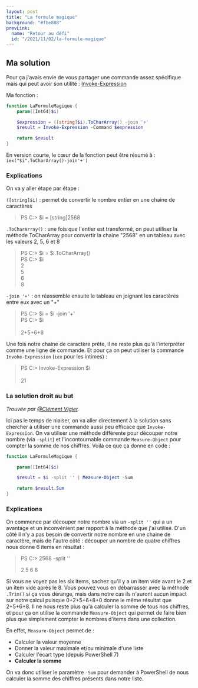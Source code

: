 ```yaml
---
layout: post
title: "La formule magique"
background: "#fbe888"
prevLink:
  name: "Retour au défi"
  id: "/2021/11/02/la-formule-magique"
---
```


## Ma solution

Pour ça j'avais envie de vous partager une commande assez spécifique mais qui peut avoir son utilité : [Invoke-Expression](https://docs.microsoft.com/en-us/powershell/module/microsoft.powershell.utility/invoke-expression)

Ma fonction :

```powershell
function LaFormuleMagique {
    param([Int64]$i)

    $expression = ([string]$i).ToCharArray() -join '+'
    $result = Invoke-Expression -Command $expression

    return $result
}
```

En version courte, le cœur de la fonction peut être résumé à : `iex("$i".ToCharArray()-join'+')`

### Explications

On va y aller étape par étape :

`([string]$i)` : permet de convertir le nombre entier en une chaine de caractères

> PS C:\> $i = [string]2568

`.ToCharArray()` : une fois que l'entier est transformé, on peut utiliser la méthode ToCharArray pour convertir la chaine "2568" en un tableau avec les valeurs 2, 5, 6 et 8

> PS C:\> $i = $i.ToCharArray()\
> PS C:\> $i\
> 2\
> 5\
> 6\
> 8

`-join '+'` : on réassemble ensuite le tableau en joignant les caractères entre eux avec un "+"

> PS C:\> $i = $i -join '+'\
> PS C:\> $i\
> \
> 2+5+6+8

Une fois notre chaine de caractère prête, il ne reste plus qu'à l'interpréter comme une ligne de commande. Et pour ça on peut utiliser la commande `Invoke-Expression` (`iex` pour les intimes) :

> PS C:\> Invoke-Expression $i\
> \
> 21

### La solution droit au but

*Trouvée par [@Clément Vigier](https://www.linkedin.com/in/cl%C3%A9ment-vigier-3648bb141/).*

Ici pas le temps de niaiser, on va aller directement à la solution sans chercher à utiliser une commande aussi peu efficace que `Invoke-Expression`. On va utiliser une méthode différente pour découper notre nombre (via `-split`) et l'incontournable commande `Measure-Object` pour compter la somme de nos chiffres. Voilà ce que ça donne en code :

```powershell
function LaFormuleMagique {

    param([Int64]$i)

    $result = $i -split '' | Measure-Object -Sum

    return $result.Sum
}
```

### Explications

On commence par découper notre nombre via un `-split ''` qui a un avantage et un inconvénient par rapport à la méthode que j'ai utilisé. D'un côté il n'y a pas besoin de convertir notre nombre en une chaine de caractère, mais de l'autre côté : découper un nombre de quatre chiffres nous donne 6 items en résultat :

> PS C:\> 2568 -split ''
> 
> 2
> 5
> 6
> 8
>

Si vous ne voyez pas les six items, sachez qu'il y a un item vide avant le 2 et un item vide après le 8. Vous pouvez vous en débarrasser avec la méthode `.Trim()` si ça vous dérange, mais dans notre cas ils n'auront aucun impact sur notre calcul puisque 0+2+5+6+8+0 donne le même résultat que 2+5+6+8. Il ne nous reste plus qu'à calculer la somme de tous nos chiffres, et pour ça on utilise la commande `Measure-Object` qui permet de faire bien plus que simplement compter le nombres d'items dans une collection.

En effet, `Measure-Object` permet de :

- Calculer la valeur moyenne
- Donner la valeur maximale et/ou minimale d'une liste
- Calculer l'écart type (depuis PowerShell 7)
- **Calculer la somme**

On va donc utiliser le paramètre `-Sum` pour demander à PowerShell de nous calculer la somme des chiffres présents dans notre liste.
